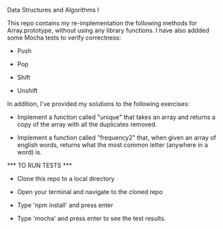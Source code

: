 Data Structures and Algorithms I

This repo contains my re-implementation the following methods for
Array.prototype, without using any library functions. I have also addded
some Mocha tests to verify correctness:

  - Push

  - Pop

  - Shift

  - Unshift

In addition, I've provided my solutions to the following exercises:

  - Implement a function called "unique" that takes an array and
     returns a copy of the array with all the duplicates removed.

  - Implement a function called "frequency2" that, when given an array
     of english words, returns what the most common letter
     (anywhere in a word) is.



*** TO RUN TESTS ***

 - Clone this repo to a local directory

 - Open your terminal and navigate to the cloned repo

 - Type 'npm install' and press enter

 - Type 'mocha' and press enter to see the test results.

